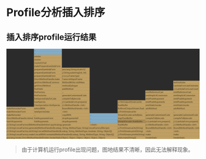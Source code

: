 # Profile分析插入排序
## 插入排序profile运行结果
![插入排序profile运行结果](profile.png)
>由于计算机运行profile出现问题，图地结果不清晰，因此无法解释现象。


